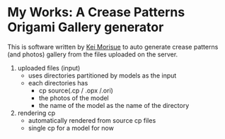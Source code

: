 # My Works: A Crease Patterns Origami Gallery generator

This is software written by [Kei Morisue](https://twitter.com/keimorisue) to auto 
generate crease patterns (and photos) gallery from the files uploaded on the server. 

1. uploaded files (input)
    - uses directories partitioned by models as the input
    - each directories has 
        - cp source(.cp / .opx /.ori) 
        - the photos of the model
        - the name of the model as the name of the directory
1. rendering cp
    - automatically rendered from source cp files
    - single cp for a model for now